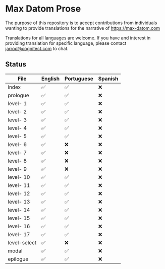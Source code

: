 # Max Datom Prose

The purpose of this repository is to accept contributions from individuals wanting to provide translations for the narrative of https://max-datom.com

Translations for all languages are welcome. If you have and interest in providing translation for specific language, please contact jarrod@cognitect.com to chat.

## Status

| File         | English  | Portuguese | Spanish    |
|--------------|----------|------------|------------|
| index        | ✅       | ✅         | ❌         |
| prologue     | ✅       | ✅         | ❌         |
| level- 1     | ✅       | ✅         | ❌         |
| level- 2     | ✅       | ✅         | ❌         |
| level- 3     | ✅       | ✅         | ❌         |
| level- 4     | ✅       | ✅         | ❌         |
| level- 5     | ✅       | ✅         | ❌         |
| level- 6     | ✅       | ❌         | ❌         |
| level- 7     | ✅       | ❌         | ❌         |
| level- 8     | ✅       | ❌         | ❌         |
| level- 9     | ✅       | ❌         | ❌         |
| level- 10    | ✅       | ✅         | ❌         |
| level- 11    | ✅       | ✅         | ❌         |
| level- 12    | ✅       | ✅         | ❌         |
| level- 13    | ✅       | ✅         | ❌         |
| level- 14    | ✅       | ✅         | ❌         |
| level- 15    | ✅       | ✅         | ❌         |
| level- 16    | ✅       | ✅         | ❌         |
| level- 17    | ✅       | ✅         | ❌         |
| level-select | ✅       | ❌         | ❌         |
| modal        | ✅       | ✅         | ❌         |
| epilogue     | ✅       | ✅         | ❌         |
